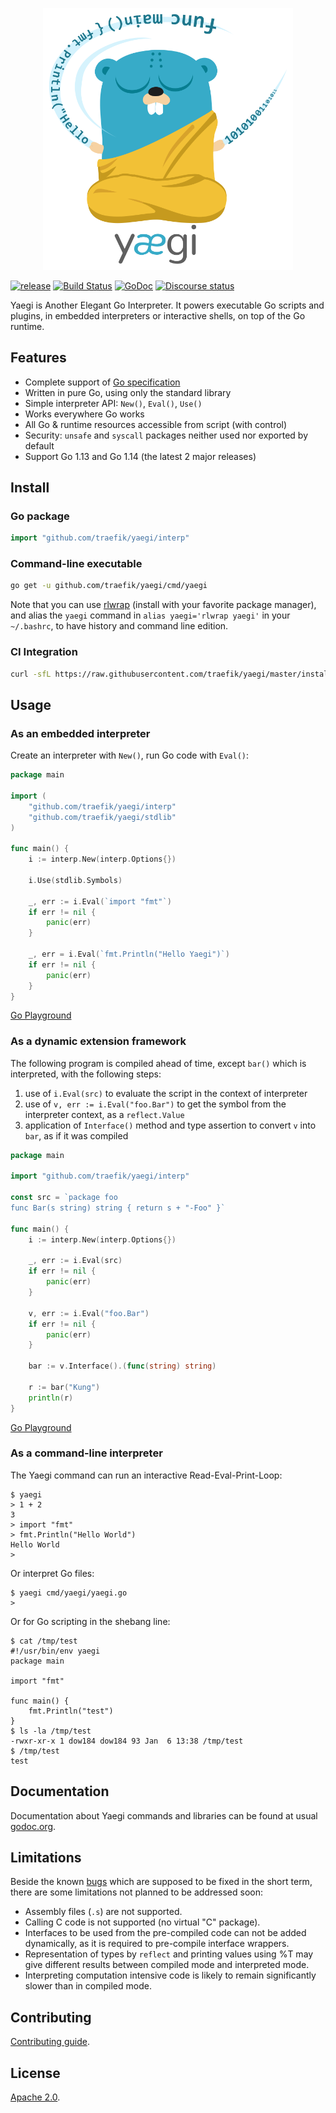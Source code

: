 <p align="center">
<img width="400" src="doc/images/yaegi.png" alt="Yaegi" title="Yaegi" />
</p>

[![release](https://img.shields.io/github/tag-date/traefik/yaegi.svg?label=alpha)](https://github.com/traefik/yaegi/releases)
[![Build Status](https://travis-ci.com/traefik/yaegi.svg?branch=master)](https://travis-ci.com/traefik/yaegi)
[![GoDoc](https://godoc.org/github.com/traefik/yaegi?status.svg)](https://godoc.org/github.com/traefik/yaegi)
[![Discourse status](https://img.shields.io/discourse/https/community.containo.us/status?label=Community&style=social)](https://community.containo.us/c/yaegi)

Yaegi is Another Elegant Go Interpreter.
It powers executable Go scripts and plugins, in embedded interpreters or interactive shells, on top of the Go runtime.

## Features

* Complete support of [Go specification][specs]
* Written in pure Go, using only the standard library
* Simple interpreter API: `New()`, `Eval()`, `Use()`
* Works everywhere Go works
* All Go & runtime resources accessible from script (with control)
* Security: `unsafe` and `syscall` packages neither used nor exported by default
* Support Go 1.13 and Go 1.14 (the latest 2 major releases)

## Install

### Go package

```go
import "github.com/traefik/yaegi/interp"
```

### Command-line executable

```bash
go get -u github.com/traefik/yaegi/cmd/yaegi
```

Note that you can use [rlwrap](https://github.com/hanslub42/rlwrap) (install with your favorite package manager),
and alias the `yaegi` command in `alias yaegi='rlwrap yaegi'` in your `~/.bashrc`, to have history and command line edition.

### CI Integration

```bash
curl -sfL https://raw.githubusercontent.com/traefik/yaegi/master/install.sh | bash -s -- -b $GOPATH/bin v0.9.0
```

## Usage

### As an embedded interpreter

Create an interpreter with `New()`, run Go code with `Eval()`:

```go
package main

import (
	"github.com/traefik/yaegi/interp"
	"github.com/traefik/yaegi/stdlib"
)

func main() {
	i := interp.New(interp.Options{})

	i.Use(stdlib.Symbols)

	_, err := i.Eval(`import "fmt"`)
	if err != nil {
		panic(err)
	}

	_, err = i.Eval(`fmt.Println("Hello Yaegi")`)
	if err != nil {
		panic(err)
	}
}
```

[Go Playground](https://play.golang.org/p/2n-EpZbMYI9)

### As a dynamic extension framework

The following program is compiled ahead of time, except `bar()` which is interpreted, with the following steps:

1. use of `i.Eval(src)` to evaluate the script in the context of interpreter
2. use of `v, err := i.Eval("foo.Bar")` to get the symbol from the interpreter context,  as a `reflect.Value`
3. application of `Interface()` method and type assertion to convert `v` into `bar`, as if it was compiled

```go
package main

import "github.com/traefik/yaegi/interp"

const src = `package foo
func Bar(s string) string { return s + "-Foo" }`

func main() {
	i := interp.New(interp.Options{})

	_, err := i.Eval(src)
	if err != nil {
		panic(err)
	}

	v, err := i.Eval("foo.Bar")
	if err != nil {
		panic(err)
	}

	bar := v.Interface().(func(string) string)

	r := bar("Kung")
	println(r)
}
```

[Go Playground](https://play.golang.org/p/6SEAoaO7n0U)

### As a command-line interpreter

The Yaegi command can run an interactive Read-Eval-Print-Loop:

```console
$ yaegi
> 1 + 2
3
> import "fmt"
> fmt.Println("Hello World")
Hello World
>
```

Or interpret Go files:

```console
$ yaegi cmd/yaegi/yaegi.go
>
```

Or for Go scripting in the shebang line:

```console
$ cat /tmp/test
#!/usr/bin/env yaegi
package main

import "fmt"

func main() {
	fmt.Println("test")
}
$ ls -la /tmp/test
-rwxr-xr-x 1 dow184 dow184 93 Jan  6 13:38 /tmp/test
$ /tmp/test
test
```

## Documentation

Documentation about Yaegi commands and libraries can be found at usual [godoc.org][docs].

## Limitations

Beside the known [bugs] which are supposed to be fixed in the short term, there are some limitations not planned to be addressed soon:

- Assembly files (`.s`) are not supported.
- Calling C code is not supported (no virtual "C" package).
- Interfaces to be used from the pre-compiled code can not be added dynamically, as it is required to pre-compile interface wrappers.
- Representation of types by `reflect` and printing values using %T may give different results between compiled mode and interpreted mode.
- Interpreting computation intensive code is likely to remain significantly slower than in compiled mode.

## Contributing

[Contributing guide](CONTRIBUTING.md).

## License

[Apache 2.0][License].

[specs]: https://golang.org/ref/spec
[docs]: https://godoc.org/github.com/traefik/yaegi
[license]: https://github.com/traefik/yaegi/blob/master/LICENSE
[github]: https://github.com/traefik/yaegi
[bugs]: https://github.com/traefik/yaegi/issues?q=is%3Aissue+is%3Aopen+label%3Abug
